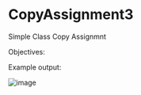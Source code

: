 # CopyAssignment3
Simple Class Copy Assignmnt


Objectives:


Example output:

![image](https://user-images.githubusercontent.com/97081479/189042571-2fa7e161-8961-495a-a60c-28147240e64a.png)

